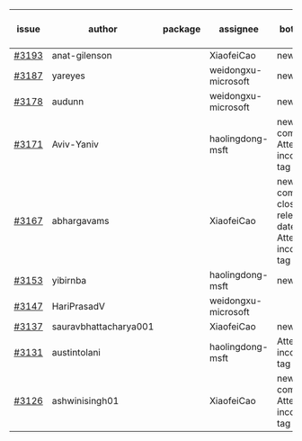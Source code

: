 | issue | author | package | assignee | bot advice | created date of issue | target release date | date from target |
| ------ | ------ | ------ | ------ | ------ | ------ | ------ | :-----: |
| [#3193](https://github.com/Azure/sdk-release-request/issues/3193) | anat-gilenson |  | XiaofeiCao | new issue. | 09-18 | 10-03 |  |
| [#3187](https://github.com/Azure/sdk-release-request/issues/3187) | yareyes |  | weidongxu-microsoft | new issue. | 09-16 | 09-23 |  |
| [#3178](https://github.com/Azure/sdk-release-request/issues/3178) | audunn |  | weidongxu-microsoft | new issue. | 09-15 | 09-22 |  |
| [#3171](https://github.com/Azure/sdk-release-request/issues/3171) | Aviv-Yaniv |  | haolingdong-msft | new comment. Attention to inconsistent tag | 09-14 | fail to get. |  |
| [#3167](https://github.com/Azure/sdk-release-request/issues/3167) | abhargavams |  | XiaofeiCao | new comment. close to release date.  Attention to inconsistent tag | 09-14 | 09-20 | 1 |
| [#3153](https://github.com/Azure/sdk-release-request/issues/3153) | yibirnba |  | haolingdong-msft | new issue. | 09-11 | 09-26 |  |
| [#3147](https://github.com/Azure/sdk-release-request/issues/3147) | HariPrasadV |  | weidongxu-microsoft |  | 09-07 | 10-11 |  |
| [#3137](https://github.com/Azure/sdk-release-request/issues/3137) | sauravbhattacharya001 |  | XiaofeiCao | new issue. | 09-02 | 10-17 |  |
| [#3131](https://github.com/Azure/sdk-release-request/issues/3131) | austintolani |  | haolingdong-msft | Attention to inconsistent tag | 08-30 | 09-01 |  |
| [#3126](https://github.com/Azure/sdk-release-request/issues/3126) | ashwinisingh01 |  | XiaofeiCao | new comment. Attention to inconsistent tag | 08-29 | 09-02 |  |
